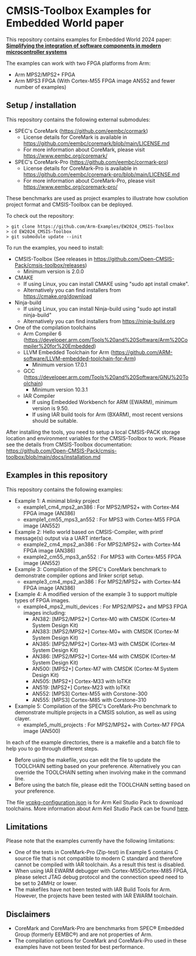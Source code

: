 # CMSIS-Toolbox Examples for Embedded World paper

This repository contains examples for Embedded World 2024 paper:
  [**Simplifying the integration of software components in modern microcontroller systems**](paper.md)

The examples can work with two FPGA platforms from Arm:

- Arm MPS2/MPS2+ FPGA
- Arm MPS3 FPGA (With Cortex-M55 FPGA image AN552 and fewer number of examples)

## Setup / installation

This repository contains the following external submodules:

- SPEC's CoreMark (https://github.com/eembc/cormark)
  - License details for CoreMark is available in https://github.com/eembc/coremark/blob/main/LICENSE.md
  - For more information about CoreMark, please visit https://www.eembc.org/coremark/
- SPEC's CoreMark-Pro (https://github.com/eembc/cormark-pro)
  - License details for CoreMark-Pro is available in https://github.com/eembc/coremark-pro/blob/main/LICENSE.md
  - For more information about CoreMark-Pro, please visit https://www.eembc.org/coremark-pro/

These benchmarks are used as project examples to illustrate how csolution project format and CMSIS-Toolbox can be deployed.

To check out the repository:

```
> git clone https://github.com/Arm-Examples/EW2024_CMSIS-Toolbox
> cd EW2024_CMSIS-Toolbox
> git submodule update --init
```

To run the examples, you need to install:

- CMSIS-Toolbox (See releases in https://github.com/Open-CMSIS-Pack/cmsis-toolbox/releases)
  - Minimum version is 2.0.0
- CMAKE
  - If using Linux, you can install CMAKE using "sudo apt install cmake".
  - Alternatively you can find installers from https://cmake.org/download
- Ninja-build
  - If using Linux, you can install Ninja-build using "sudo apt install ninja-build"
  - Alternatively you can find installers from https://ninja-build.org
- One of the compilation toolchains
  - Arm Compiler 6 (https://developer.arm.com/Tools%20and%20Software/Arm%20Compiler%20for%20Embedded)
  - LLVM Embedded Toolchain for Arm (https://github.com/ARM-software/LLVM-embedded-toolchain-for-Arm)
    - Minimum version 17.0.1
  - GCC (https://developer.arm.com/Tools%20and%20Software/GNU%20Toolchain)
    - Minimum version 10.3.1
  - IAR Compiler
    - If using Embedded Workbench for ARM (EWARM), minimum version is 9.50.
    - If using IAR build tools for Arm (BXARM), most recent versions should be suitable.

After installing the tools, you need to setup a local CMSIS-PACK storage location and environment variables for the CMSIS-Toolbox to work. Please see the details from CMSIS-Toolbox documentation: https://github.com/Open-CMSIS-Pack/cmsis-toolbox/blob/main/docs/installation.md

## Examples in this repository

This repository contains the following examples:

- Example 1: A minimal blinky project
  - example1_cm4_mps2_an386  : For MPS2/MPS2+ with Cortex-M4 FPGA image (AN386)
  - example1_cm55_mps3_an552 : For MPS3 with Cortex-M55 FPGA image (AN552)
- Example 2: Hello world based on CMSIS-Compiler, with printf message(s) output via a UART interface.
  - example2_cm4_mps2_an386  : For MPS2/MPS2+ with Cortex-M4 FPGA image (AN386)
  - example2_cm55_mps3_an552 : For MPS3 with Cortex-M55 FPGA image (AN552)
- Example 3: Compilation of the SPEC's CoreMark benchmark to demonstrate compiler options and linker script setup.
  - example3_cm4_mps2_an386  : For MPS2/MPS2+ with Cortex-M4 FPGA image (AN386)
- Example 4: A modified version of the example 3 to support multiple types of FPGA images.
  - example4_mps2_multi_devices : For MPS2/MPS2+ and MPS3 FPGA images including:
    - AN382: [MPS2/MPS2+] Cortex-M0 with CMSDK (Cortex-M System Design Kit)
    - AN383: [MPS2/MPS2+] Cortex-M0+ with CMSDK (Cortex-M System Design Kit)
    - AN385: [MPS2/MPS2+] Cortex-M3 with CMSDK (Cortex-M System Design Kit)
    - AN386: [MPS2/MPS2+] Cortex-M4 with CMSDK (Cortex-M System Design Kit)
    - AN500: [MPS2+] Cortex-M7 with CMSDK (Cortex-M System Design Kit)
    - AN505: [MPS2+] Cortex-M33 with IoTKit
    - AN519: [MPS2+] Cortex-M23 with IoTKit
    - AN552: [MPS3] Cortex-M55 with Corstone-300
    - AN555: [MPS3] Cortex-M85 with Corstone-310
- Example 5: Compilation of the SPEC's CoreMark-Pro benchmark to demonstrate multiple projects in a CMSIS solution, as well as using clayer.
  - example5_multi_projects  : For MPS2/MPS2+ with Cortex-M7 FPGA image (AN500)

In each of the example directories, there is a makefile and a batch file to help you to go through different steps.

- Before using the makefile, you can edit the file to update the TOOLCHAIN setting based on your preference. Alternatively you can override the TOOLCHAIN setting when involving make in the command line.
- Before using the batch file, please edit the TOOLCHAIN setting based on your preference.

The file [vcpkg-configuration.json](./vcpkg-configuration.json) is for Arm Keil Studio Pack to download toolchains.
More information about Arm Keil Studio Pack can be found [here](https://marketplace.visualstudio.com/items?itemName=Arm.keil-studio-pack).

## Limitations

Please note that the examples currently have the following limitations:

- One of the tests in CoreMark-Pro (Zip-test) in Example 5 contains C source file that is not compatible to modern C standard and therefore cannot be compiled with IAR toolchain. As a result this test is disabled.
- When using IAR EWARM debugger with Cortex-M55/Cortex-M85 FPGA, please select JTAG debug protocol and the connection speed need to be set to 24MHz or lower.
- The makefiles have not been tested with IAR Build Tools for Arm. However, the projects have been tested with IAR EWARM toolchain.

## Disclaimers

- CoreMark and CoreMark-Pro are benchmarks from SPEC® Embedded Group (formerly EEMBC®) and are not properties of Arm.
- The compilation options for CoreMark and CoreMark-Pro used in these examples have not been tested for best performance.
